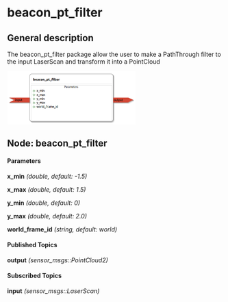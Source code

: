 beacon_pt_filter
====================

General description
---------------------
The beacon_pt_filter package allow the user to make a PathThrough filter to the input LaserScan and transform it into a PointCloud

<img src="./model/beacon_pt_filter.png" width="300px" />

Node: beacon_pt_filter
---------------------
#### Parameters
**x_min** *(double, default: -1.5)*
<!--- protected region x_min on begin -->
<!--- protected region x_min end -->

**x_max** *(double, default: 1.5)*
<!--- protected region x_max on begin -->
<!--- protected region x_max end -->

**y_min** *(double, default: 0)*
<!--- protected region y_min on begin -->
<!--- protected region y_min end -->

**y_max** *(double, default: 2.0)*
<!--- protected region y_max on begin -->
<!--- protected region y_max end -->

**world_frame_id** *(string, default: world)*
<!--- protected region world_frame_id on begin -->
<!--- protected region world_frame_id end -->


#### Published Topics
**output** *(sensor_msgs::PointCloud2)*   
<!--- protected region output on begin -->
<!--- protected region output end -->


#### Subscribed Topics
**input** *(sensor_msgs::LaserScan)*   
<!--- protected region input on begin -->
<!--- protected region input end -->



